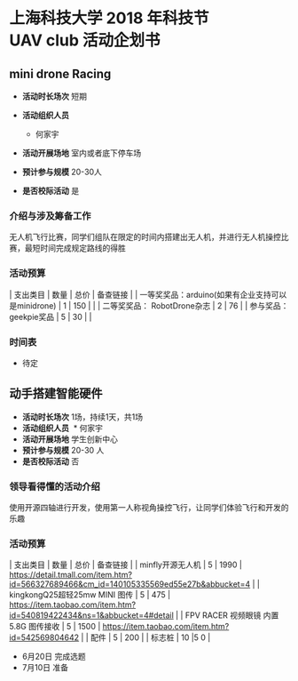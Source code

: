 # 上海科技大学 2018 年科技节<br>UAV club 活动企划书

## mini drone Racing

* **活动时长场次** 短期
* **活动组织人员**
  * 何家宇
  
* **活动开展场地** 室内或者底下停车场
* **预计参与规模** 20-30人
* **是否校际活动** 是

### 介绍与涉及筹备工作

无人机飞行比赛，同学们组队在限定的时间内搭建出无人机，并进行无人机操控比赛，最短时间完成规定路线的得胜

### 活动预算

| 支出类目 | 数量 | 总价 | 备查链接 |
| 一等奖奖品：arduino(如果有企业支持可以是minidrone) | 1 | 150 | |
| 二等奖奖品： RobotDrone杂志 | 2 | 76 |
| 参与奖品：geekpie奖品 | 5 | 30 | |

### 时间表

* 待定

## 动手搭建智能硬件

* **活动时长场次** 1场，持续1天，共1场
* **活动组织人员**
  * 何家宇
* **活动开展场地** 学生创新中心
* **预计参与规模** 20-30 人
* **是否校际活动** 否

### 领导看得懂的活动介绍

使用开源四轴进行开发，使用第一人称视角操控飞行，让同学们体验飞行和开发的乐趣

### 活动预算

| 支出类目 | 数量 | 总价 | 备查链接 |
| minfly开源无人机 | 5 | 1990 | https://detail.tmall.com/item.htm?id=566327689466&cm_id=140105335569ed55e27b&abbucket=4 |
| kingkongQ25超轻25mw MINI 图传 | 5 | 475 | https://item.taobao.com/item.htm?id=540819422434&ns=1&abbucket=4#detail |
| FPV RACER 视频眼镜 内置 5.8G 图传接收 | 5 | 1500 | https://item.taobao.com/item.htm?id=542569804642 |
| 配件 | 5 | 200 |
| 标志桩 | 10 |5 0 |


* 6月20日 完成选题
* 7月10日 准备

